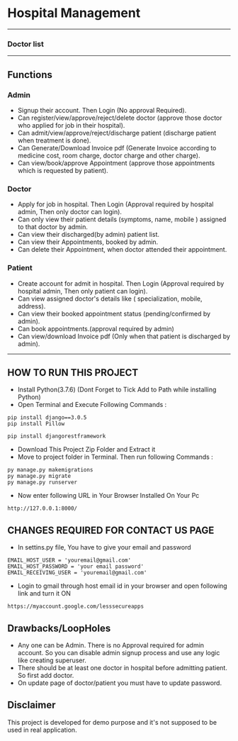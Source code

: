 
# Hospital Management
<!-- ![developer](https://img.shields.io/badge/Developed%20By%20%3A-Ashish%20Verma-red) -->


---
<!-- ## screenshots
### Homepage
![homepage snap](https://github.com/Ashishverma48/Hospital-Management-System-in-django/blob/master/static/hospital/images/ScreenShot/home1.png)
![](https://github.com/Ashishverma48/Hospital-Management-System-in-django/blob/master/static/hospital/images/ScreenShot/home3.png)
![](https://github.com/Ashishverma48/Hospital-Management-System-in-django/blob/master/static/hospital/images/ScreenShot/home4.png)
### Admin Dashboard
![dashboard snap](https://github.com/Ashishverma48/Hospital-Management-System-in-django/blob/master/static/hospital/images/ScreenShot/admin.png)
### Invoice -->

### Doctor list

---
## Functions
### Admin
- Signup their account. Then Login (No approval Required).
- Can register/view/approve/reject/delete doctor (approve those doctor who applied for job in their hospital).
- Can admit/view/approve/reject/discharge patient (discharge patient when treatment is done).
- Can Generate/Download Invoice pdf (Generate Invoice according to medicine cost, room charge, doctor charge and other charge).
- Can view/book/approve Appointment (approve those appointments which is requested by patient).

### Doctor
- Apply for job in hospital. Then Login (Approval required by hospital admin, Then only doctor can login).
- Can only view their patient details (symptoms, name, mobile ) assigned to that doctor by admin.
- Can view their discharged(by admin) patient list.
- Can view their Appointments, booked by admin.
- Can delete their Appointment, when doctor attended their appointment.

### Patient
- Create account for admit in hospital. Then Login (Approval required by hospital admin, Then only patient can login).
- Can view assigned doctor's details like ( specialization, mobile, address).
- Can view their booked appointment status (pending/confirmed by admin).
- Can book appointments.(approval required by admin)
- Can view/download Invoice pdf (Only when that patient is discharged by admin).

---

## HOW TO RUN THIS PROJECT
- Install Python(3.7.6) (Dont Forget to Tick Add to Path while installing Python)
- Open Terminal and Execute Following Commands :
```
pip install django==3.0.5
pip install Pillow

pip install djangorestframework
```
- Download This Project Zip Folder and Extract it
- Move to project folder in Terminal. Then run following Commands :
```
py manage.py makemigrations
py manage.py migrate
py manage.py runserver
```
- Now enter following URL in Your Browser Installed On Your Pc
```
http://127.0.0.1:8000/
```

## CHANGES REQUIRED FOR CONTACT US PAGE
- In settins.py file, You have to give your email and password
```
EMAIL_HOST_USER = 'youremail@gmail.com'
EMAIL_HOST_PASSWORD = 'your email password'
EMAIL_RECEIVING_USER = 'youremail@gmail.com'
```
- Login to gmail through host email id in your browser and open following link and turn it ON
```
https://myaccount.google.com/lesssecureapps
```
## Drawbacks/LoopHoles
- Any one can be Admin. There is no Approval required for admin account. So you can disable admin signup process and use any logic like creating superuser.
- There should be at least one doctor in hospital before admitting patient. So first add doctor.
- On update page of doctor/patient you must have to update password.

## Disclaimer
This project is developed for demo purpose and it's not supposed to be used in real application.

<!-- ## Inspired By
-[sumitkumar1503](https://github.com/sumitkumar1503/hospitalmanagement) -->


<!-- ## Feedback
Any suggestion and feedback is welcome. You can message me on facebook
- [Contact on Linkdin](https://www.linkedin.com/in/MauriceRoy/)
- [Contact on Email](mailto:roymaurice10@gmail.com) -->
